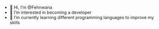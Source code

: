 - 👋 Hi, I’m @Fehnwana
- 👀 I’m interested in becoming a developer
- 🌱 I’m currently learning different programming languages to improve my skills
<!---
Fehnwana/Fehnwana is a ✨ special ✨ repository because its `README.md` (this file) appears on your GitHub profile.
You can click the Preview link to take a look at your changes.
--->
